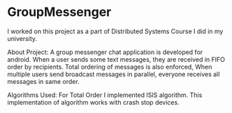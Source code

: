 # GroupMessenger
I worked on this project as a part of Distributed Systems Course I did in my university.

About Project: 
A group messenger chat application is developed for android. When a user sends some text messages,
they are received in FIFO order by recipients. Total ordering of messages is also enforced, When multiple users send
broadcast messages in parallel, everyone receives all messages in same order.

Algorithms Used:
For Total Order I implemented ISIS algorithm. This implementation of algorithm works with crash stop devices.
